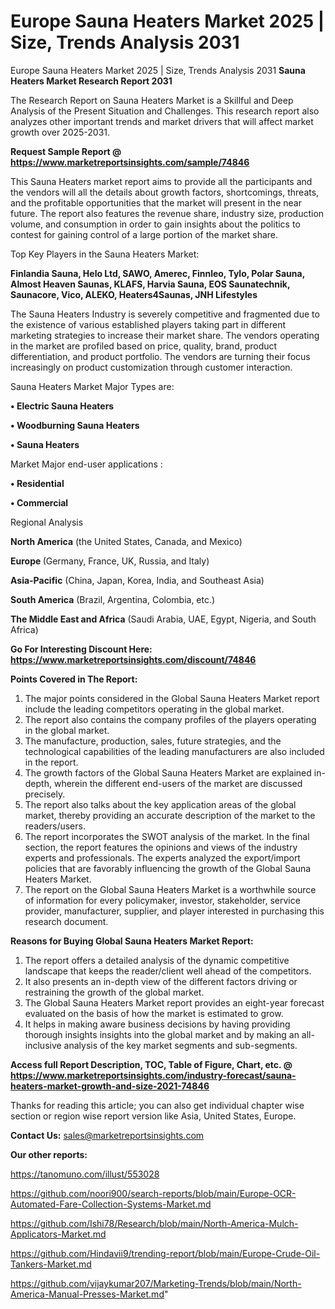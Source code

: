 # Europe Sauna Heaters Market 2025 | Size, Trends Analysis 2031
Europe Sauna Heaters Market 2025 | Size, Trends Analysis 2031
<strong>Sauna Heaters Market Research Report 2031</strong>

The Research Report on Sauna Heaters Market is a Skillful and Deep Analysis of the Present Situation and Challenges. This research report also analyzes other important trends and market drivers that will affect market growth over 2025-2031.

<strong>Request Sample Report @ <a href=https://www.marketreportsinsights.com/sample/74846>https://www.marketreportsinsights.com/sample/74846</a></strong>

This Sauna Heaters market report aims to provide all the participants and the vendors will all the details about growth factors, shortcomings, threats, and the profitable opportunities that the market will present in the near future. The report also features the revenue share, industry size, production volume, and consumption in order to gain insights about the politics to contest for gaining control of a large portion of the market share.

Top Key Players in the Sauna Heaters Market:

<strong>Finlandia Sauna, Helo Ltd, SAWO, Amerec, Finnleo, Tylo, Polar Sauna, Almost Heaven Saunas, KLAFS, Harvia Sauna, EOS Saunatechnik, Saunacore, Vico, ALEKO, Heaters4Saunas, JNH Lifestyles</strong>

The Sauna Heaters Industry is severely competitive and fragmented due to the existence of various established players taking part in different marketing strategies to increase their market share. The vendors operating in the market are profiled based on price, quality, brand, product differentiation, and product portfolio. The vendors are turning their focus increasingly on product customization through customer interaction.

Sauna Heaters Market Major Types are:

<strong>• Electric Sauna Heaters

• Woodburning Sauna Heaters

• Sauna Heaters</strong>

Market Major end-user applications :

<strong>• Residential

• Commercial</strong>

Regional Analysis

</u><strong><b>North America</b></strong> (the United States, Canada, and Mexico)

<strong><b>Europe </b></strong>(Germany, France, UK, Russia, and Italy)

<strong><b>Asia-Pacific</b></strong> (China, Japan, Korea, India, and Southeast Asia)

<strong><b>South America</b></strong> (Brazil, Argentina, Colombia, etc.)

<strong><b>The Middle East and Africa</b></strong> (Saudi Arabia, UAE, Egypt, Nigeria, and South Africa)

<strong>Go For Interesting Discount Here: <a href=https://www.marketreportsinsights.com/discount/74846>https://www.marketreportsinsights.com/discount/74846</a></strong>

<strong>Points Covered in The Report:</strong>
<ol>
  <li>The major points considered in the Global Sauna Heaters Market report include the leading competitors operating in the global market.</li>
  <li>The report also contains the company profiles of the players operating in the global market.</li>
  <li>The manufacture, production, sales, future strategies, and the technological capabilities of the leading manufacturers are also included in the report.</li>
  <li>The growth factors of the Global Sauna Heaters Market are explained in-depth, wherein the different end-users of the market are discussed precisely.</li>
  <li>The report also talks about the key application areas of the global market, thereby providing an accurate description of the market to the readers/users.</li>
  <li>The report incorporates the SWOT analysis of the market. In the final section, the report features the opinions and views of the industry experts and professionals. The experts analyzed the export/import policies that are favorably influencing the growth of the Global Sauna Heaters Market.</li>
  <li>The report on the Global Sauna Heaters Market is a worthwhile source of information for every policymaker, investor, stakeholder, service provider, manufacturer, supplier, and player interested in purchasing this research document.</li>
</ol>
<strong>Reasons for Buying Global Sauna Heaters Market Report:</strong>

<ol>
  <li>The report offers a detailed analysis of the dynamic competitive landscape that keeps the reader/client well ahead of the competitors.</li>
  <li>It also presents an in-depth view of the different factors driving or restraining the growth of the global market.</li>
  <li>The Global Sauna Heaters Market report provides an eight-year forecast evaluated on the basis of how the market is estimated to grow.</li>
  <li>It helps in making aware business decisions by having providing thorough insights insights into the global market and by making an all-inclusive analysis of the key market segments and sub-segments.</li>
</ol>
<strong>Access full Report Description, TOC, Table of Figure, Chart, etc. @ <a href=https://www.marketreportsinsights.com/industry-forecast/sauna-heaters-market-growth-and-size-2021-74846>https://www.marketreportsinsights.com/industry-forecast/sauna-heaters-market-growth-and-size-2021-74846</a></strong>


Thanks for reading this article; you can also get individual chapter wise section or region wise report version like Asia, United States, Europe.

<strong>Contact Us:</strong>
sales@marketreportsinsights.com

<strong>Our other reports:</strong>

<a href=https://tanomuno.com/illust/553028>https://tanomuno.com/illust/553028</a>

<a href=https://github.com/noori900/search-reports/blob/main/Europe-OCR-Automated-Fare-Collection-Systems-Market.md>https://github.com/noori900/search-reports/blob/main/Europe-OCR-Automated-Fare-Collection-Systems-Market.md</a>

<a href=https://github.com/Ishi78/Research/blob/main/North-America-Mulch-Applicators-Market.md>https://github.com/Ishi78/Research/blob/main/North-America-Mulch-Applicators-Market.md</a>

<a href=https://github.com/Hindavii9/trending-report/blob/main/Europe-Crude-Oil-Tankers-Market.md>https://github.com/Hindavii9/trending-report/blob/main/Europe-Crude-Oil-Tankers-Market.md</a>

<a href=https://github.com/vijaykumar207/Marketing-Trends/blob/main/North-America-Manual-Presses-Market.md>https://github.com/vijaykumar207/Marketing-Trends/blob/main/North-America-Manual-Presses-Market.md</a>"
